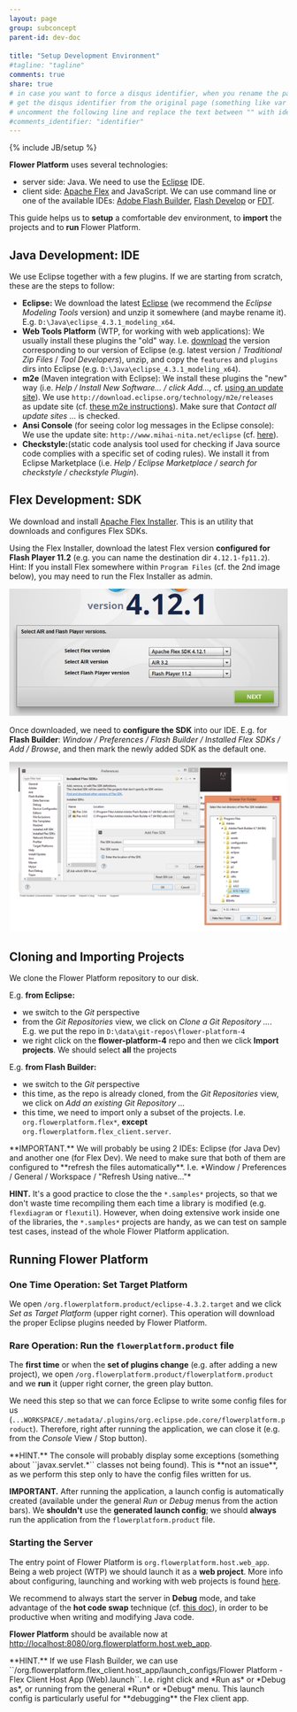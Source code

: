 ```yaml
---
layout: page
group: subconcept
parent-id: dev-doc

title: "Setup Development Environment"
#tagline: "tagline"
comments: true
share: true
# in case you want to force a disqus identifier, when you rename the page
# get the disqus identifier from the original page (something like var disqus_identifier = 'ident';),
# uncomment the following line and replace the text between "" with ident
#comments_identifier: "identifier"
---
```

{% include JB/setup %}

**Flower Platform** uses several technologies:

* server side: Java. We need to use the [Eclipse](http://www.eclipse.org) IDE.
* client side: [Apache Flex](http://flex.apache.org/) and JavaScript. We can use command line or one of the available IDEs: [Adobe Flash Builder](http://www.adobe.com/products/flash-builder.html), [Flash Develop](http://www.flashdevelop.org/) or [FDT](http://fdt.powerflasher.com/).

This guide helps us to **setup** a comfortable dev environment, to **import** the projects and to **run** Flower Platform.

<!-- more -->

## Java Development: IDE

We use Eclipse together with a few plugins. If we are starting from scratch, these are the steps to follow:

* **Eclipse:** We download the latest [Eclipse](http://eclipse.org/downloads/) (we recommend the *Eclipse Modeling Tools* version) and unzip it somewhere (and maybe rename it). E.g. ``D:\Java\eclipse_4.3.1_modeling_x64``.
* **Web Tools Platform** (WTP, for working with web applications): We usually install these plugins the "old" way. I.e. [download](http://download.eclipse.org/webtools/downloads/) the version corresponding to our version of Eclipse (e.g. latest version / *Traditional Zip Files* / *Tool Developers*), unzip, and copy the ``features`` and ``plugins`` dirs into Eclipse (e.g. ``D:\Java\eclipse_4.3.1_modeling_x64``).
* **m2e** (Maven integration with Eclipse): We install these plugins the "new" way (i.e. *Help / Install New Software... / click Add...*, cf. [using an update site](http://help.eclipse.org/juno/index.jsp?topic=%2Forg.eclipse.platform.doc.user%2Ftasks%2Ftasks-127.htm)). We use ``http://download.eclipse.org/technology/m2e/releases `` as update site (cf. [these m2e instructions](https://www.eclipse.org/m2e/download/)). Make sure that *Contact all update sites ...* is checked.
* **Ansi Console** (for seeing color log messages in the Eclipse console): We use the update site: ``http://www.mihai-nita.net/eclipse`` (cf. [here](http://mihai-nita.net/java/)).
* **Checkstyle:**(static code analysis tool used for checking if Java source code complies with a specific set of coding rules). We install it from Eclipse Marketplace (i.e. *Help / Eclipse Marketplace / search for checkstyle / checkstyle Plugin*).

## Flex Development: SDK

We download and install [Apache Flex Installer](http://flex.apache.org/installer.html). This is an utility that downloads and configures Flex SDKs.

Using the Flex Installer, download the latest Flex version **configured for Flash Player 11.2** (e.g. you can name the destination dir ``4.12.1-fp11.2``).<br/>
<span class="label label-primary">Hint:</span> If you install Flex somewhere within ``Program Files`` (cf. the 2nd image below), you may need to run the Flex Installer as admin.

<img class="img-thumbnail center-block" src="select-flex-sdk.png"/>

Once downloaded, we need to **configure the SDK** into our IDE. E.g. for **Flash Builder**: *Window / Preferences / Flash Builder / Installed Flex SDKs / Add / Browse*, and then mark the newly added SDK as the default one.

<img class="img-thumbnail center-block" src="sdk-config-flex-in-flash-builder.png"/>

## Cloning and Importing Projects

We clone the Flower Platform repository to our disk.

E.g. **from Eclipse:**

* we switch to the *Git* perspective
* from the *Git Repositories* view, we click on *Clone a Git Repository ...*. E.g. we put the repo in ``D:\data\git-repos\flower-platform-4``
* we right click on the **flower-platform-4** repo and then we click **Import projects**. We should select **all** the projects

E.g. **from Flash Builder:**

* we switch to the *Git* perspective
* this time, as the repo is already cloned, from the *Git Repositories* view, we click on *Add an existing Git Repository ...*
* this time, we need to import only a subset of the projects. I.e. ``org.flowerplatform.flex*``, **except** ``org.flowerplatform.flex_client.server``.

<div markdown="1" class="alert alert-warning">**IMPORTANT.** We will probably be using 2 IDEs: Eclipse (for Java Dev) and another one (for Flex Dev). We need to make sure that both of them are configured to **refresh the files automatically**. I.e. *Window / Preferences / General / Workspace / "Refresh Using native..."*

**HINT.** It's a good practice to close the the ``*.samples*`` projects, so that we don't waste time recompiling them each time a library is modified (e.g. ``flexdiagram`` or ``flexutil``). However, when doing extensive work inside one of the libraries, the ``*.samples*`` projects are handy, as we can test on sample test cases, instead of the whole Flower Platform application.
</div>

## Running Flower Platform

### One Time Operation: Set Target Platform

We open ``/org.flowerplatform.product/eclipse-4.3.2.target`` and we click *Set as Target Platform* (upper right corner). This operation will download the proper Eclipse plugins needed by Flower Platform.

### <a name="product-run"></a>Rare Operation: Run the ``flowerplatform.product`` file

The **first time** or when the **set of plugins change** (e.g. after adding a new project), we open ``/org.flowerplatform.product/flowerplatform.product`` and we **run** it (upper right corner, the green play button. 

We need this step so that we can force Eclipse to write some config files for us (``...WORKSPACE/.metadata/.plugins/org.eclipse.pde.core/flowerplatform.product``). Therefore, right after running the application, we can close it (e.g. from the *Console* View / Stop button).

<div markdown="1" class="alert alert-warning">
**HINT.** The console will probably display some exceptions (something about ``javax.servlet.*`` classes not being found). This is **not an issue**, as we perform this step only to have the config files written for us.

**IMPORTANT.** After running the application, a launch config is automatically created (available under the general *Run* or *Debug* menus from the action bars). We **shouldn't** use the **generated launch config**; we should **always** run the application from the ``flowerplatform.product`` file.
</div>

### Starting the Server

The entry point of Flower Platform is ``org.flowerplatform.host.web_app``. Being a web project (WTP) we should launch it as a **web project**. More info about configuring, launching and working with web projects is found [here](../eclipse-productivity/WTP.html).

We recommend to always start the server in **Debug** mode, and take advantage of the **hot code swap** technique (cf. [this doc](TODO)), in order to be productive when writing and modifying Java code.

**Flower Platform** should be available now at [http://localhost:8080/org.flowerplatform.host.web_app](http://localhost:8080/org.flowerplatform.host.web_app).

<div markdown="1" class="alert alert-info">
**HINT.** If we use Flash Builder, we can use ``/org.flowerplatform.flex_client.host_app/launch_configs/Flower Platform - Flex Client Host App (Web).launch``. I.e. right click and *Run as* or *Debug as*, or running from the general *Run* or *Debug* menu. This launch config is particularly useful for **debugging** the Flex client app.
</div>
